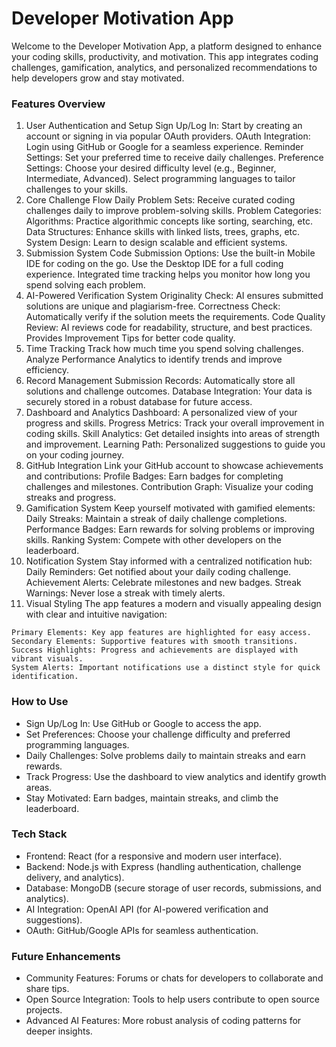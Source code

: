 # Developer Motivation App

Welcome to the Developer Motivation App, a platform designed to enhance your coding skills, productivity, and motivation. This app integrates coding challenges, gamification, analytics, and personalized recommendations to help developers grow and stay motivated.

### Features Overview

1. User Authentication and Setup
   Sign Up/Log In: Start by creating an account or signing in via popular OAuth providers.
   OAuth Integration: Login using GitHub or Google for a seamless experience.
   Reminder Settings: Set your preferred time to receive daily challenges.
   Preference Settings:
   Choose your desired difficulty level (e.g., Beginner, Intermediate, Advanced).
   Select programming languages to tailor challenges to your skills.
2. Core Challenge Flow
   Daily Problem Sets:
   Receive curated coding challenges daily to improve problem-solving skills.
   Problem Categories:
   Algorithms: Practice algorithmic concepts like sorting, searching, etc.
   Data Structures: Enhance skills with linked lists, trees, graphs, etc.
   System Design: Learn to design scalable and efficient systems.
3. Submission System
   Code Submission Options:
   Use the built-in Mobile IDE for coding on the go.
   Use the Desktop IDE for a full coding experience.
   Integrated time tracking helps you monitor how long you spend solving each problem.
4. AI-Powered Verification System
   Originality Check: AI ensures submitted solutions are unique and plagiarism-free.
   Correctness Check: Automatically verify if the solution meets the requirements.
   Code Quality Review:
   AI reviews code for readability, structure, and best practices.
   Provides Improvement Tips for better code quality.
5. Time Tracking
   Track how much time you spend solving challenges.
   Analyze Performance Analytics to identify trends and improve efficiency.
6. Record Management
   Submission Records: Automatically store all solutions and challenge outcomes.
   Database Integration: Your data is securely stored in a robust database for future access.
7. Dashboard and Analytics
   Dashboard: A personalized view of your progress and skills.
   Progress Metrics: Track your overall improvement in coding skills.
   Skill Analytics: Get detailed insights into areas of strength and improvement.
   Learning Path: Personalized suggestions to guide you on your coding journey.
8. GitHub Integration
   Link your GitHub account to showcase achievements and contributions:
   Profile Badges: Earn badges for completing challenges and milestones.
   Contribution Graph: Visualize your coding streaks and progress.
9. Gamification System
   Keep yourself motivated with gamified elements:
   Daily Streaks: Maintain a streak of daily challenge completions.
   Performance Badges: Earn rewards for solving problems or improving skills.
   Ranking System: Compete with other developers on the leaderboard.
10. Notification System
    Stay informed with a centralized notification hub:
    Daily Reminders: Get notified about your daily coding challenge.
    Achievement Alerts: Celebrate milestones and new badges.
    Streak Warnings: Never lose a streak with timely alerts.
11. Visual Styling
    The app features a modern and visually appealing design with clear and intuitive navigation:

```
Primary Elements: Key app features are highlighted for easy access.
Secondary Elements: Supportive features with smooth transitions.
Success Highlights: Progress and achievements are displayed with vibrant visuals.
System Alerts: Important notifications use a distinct style for quick identification.
```

### How to Use

- Sign Up/Log In: Use GitHub or Google to access the app.
- Set Preferences: Choose your challenge difficulty and preferred programming languages.
- Daily Challenges: Solve problems daily to maintain streaks and earn rewards.
- Track Progress: Use the dashboard to view analytics and identify growth areas.
- Stay Motivated: Earn badges, maintain streaks, and climb the leaderboard.

### Tech Stack

- Frontend: React (for a responsive and modern user interface).
- Backend: Node.js with Express (handling authentication, challenge delivery, and analytics).
- Database: MongoDB (secure storage of user records, submissions, and analytics).
- AI Integration: OpenAI API (for AI-powered verification and suggestions).
- OAuth: GitHub/Google APIs for seamless authentication.

### Future Enhancements

- Community Features: Forums or chats for developers to collaborate and share tips.
- Open Source Integration: Tools to help users contribute to open source projects.
- Advanced AI Features: More robust analysis of coding patterns for deeper insights.
